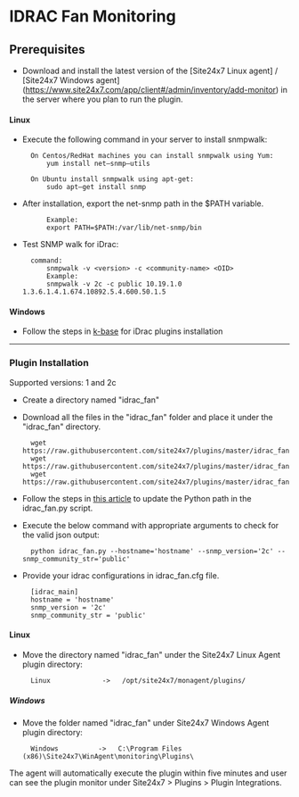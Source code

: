 # IDRAC Fan Monitoring
                                                                                              
## Prerequisites

- Download and install the latest version of the [Site24x7 Linux agent] / [Site24x7 Windows agent] (https://www.site24x7.com/app/client#/admin/inventory/add-monitor) in the server where you plan to run the plugin.

#### Linux 

- Execute the following command in your server to install snmpwalk: 

		On Centos/RedHat machines you can install snmpwalk using Yum:
  			yum install net–snmp–utils

  		On Ubuntu install snmpwalk using apt-get:
  			sudo apt–get install snmp
  
- After installation, export the net-snmp path in the $PATH variable.

    		Example:
  			export PATH=$PATH:/var/lib/net-snmp/bin

- Test SNMP walk for iDrac:
  
  		command:
  			snmpwalk -v <version> -c <community-name> <OID>
        	Example:
  			snmpwalk -v 2c -c public 10.19.1.0 1.3.6.1.4.1.674.10892.5.4.600.50.1.5
		
#### Windows

- Follow the steps in [k-base](https://support.site24x7.com/portal/en/kb/articles/idrac-monitoring-for-windows) for iDrac plugins installation

---

### Plugin Installation  

Supported versions: 1 and 2c

- Create a directory named "idrac_fan"
      
- Download all the files in the "idrac_fan" folder and place it under the "idrac_fan" directory.

		wget https://raw.githubusercontent.com/site24x7/plugins/master/idrac_fan/idrac_fan.py
		wget https://raw.githubusercontent.com/site24x7/plugins/master/idrac_fan/idrac_fan.cfg
		wget https://raw.githubusercontent.com/site24x7/plugins/master/idrac_fan/SNMPUtil.py

- Follow the steps in [this article](https://support.site24x7.com/portal/en/kb/articles/updating-python-path-in-a-plugin-script-for-linux-servers) to update the Python path in the idrac_fan.py script.

- Execute the below command with appropriate arguments to check for the valid json output:

		python idrac_fan.py --hostname='hostname' --snmp_version='2c' --snmp_community_str='public'

- Provide your idrac configurations in idrac_fan.cfg file.

		[idrac_main]
		hostname = 'hostname'
		snmp_version = '2c' 
		snmp_community_str = 'public'
		
#### Linux

- Move the directory named "idrac_fan" under the Site24x7 Linux Agent plugin directory: 

		Linux             ->   /opt/site24x7/monagent/plugins/
		
##### Windows 

- Move the folder named "idrac_fan" under Site24x7 Windows Agent plugin directory: 

		Windows          ->   C:\Program Files (x86)\Site24x7\WinAgent\monitoring\Plugins\
		
The agent will automatically execute the plugin within five minutes and user can see the plugin monitor under Site24x7 > Plugins > Plugin Integrations.





